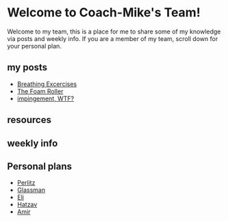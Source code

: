 # Welcome to Coach-Mike's Team!

Welcome to my team, this is a place for me to share some of my knowledge via posts and weekly info.
If you are a member of my team, scroll down for your personal plan.

## my posts

- [Breathing Excercises](Breathing_excercises_post.md)
- [The Foam Roller](Foam_roller_post.md)
- [impingement, WTF?](Impingement_post.md)

## resources 



## weekly info

## Personal plans

- [Perlitz](Perlitz/Perlitz.md)
- [Glassman](Glassman/Glassman.md)
- [Eli](Eli/Eli.md)
- [Hatzav](Hatzav/Hatzav.md)
- [Amir](Amir/Amir.md)

